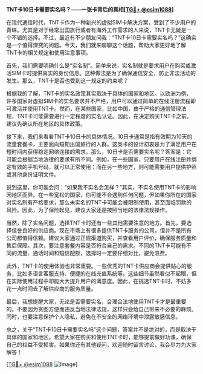 **TNT卡10日卡需要实名吗？——一张卡背后的真相[[TG💪+ @esim1088](https://t.me/s/esim1088)]**

在现代通信时代，TNT卡作为一种新兴的虚拟SIM卡解决方案，受到了不少用户的青睐。尤其是对于经常出国旅行或者有海外工作需求的人来说，TNT卡无疑是一个不错的选择。不过，最近有不少朋友问我：“TNT卡10日卡需要实名吗？”这确实是一个值得深究的问题。今天，我们就来聊聊这个话题，帮助大家更好地了解TNT卡的相关规定和使用注意事项。

首先，我们需要明确什么是“实名制”。简单来说，实名制就是要求用户在购买或激活SIM卡时提供真实的身份信息。这种做法是为了确保通信安全，防止非法活动的发生。那么，TNT卡是否也受到这一规定的约束呢？

根据我的了解，TNT卡的实名政策其实取决于具体的国家和地区。以欧洲为例，许多国家对虚拟SIM卡的实名要求并不严格，用户可以通过简单的在线注册流程即可激活并使用TNT卡。然而，在某些国家，比如中国，由于严格的通信管理法规，TNT卡可能需要进行一定程度的实名认证。因此，在决定购买TNT卡之前，建议先确认所在地区的具体政策。

接下来，我们来看看TNT卡10日卡的具体情况。10日卡通常是指有效期为10天的流量套餐卡，主要面向短期出国旅行的人群。这类卡的设计初衷是为了满足用户在短时间内获得稳定网络连接的需求。那么，10日卡是否需要实名呢？答案是：它可能会根据当地法律的要求有所不同。例如，在一些国家，只要用户在线注册并绑定有效的手机号码，就可以正常使用；而在另一些地方，则可能需要用户提供护照或其他身份证明文件。

说到这里，你可能会问：“如果我不实名会怎样？”其实，不实名使用TNT卡的影响因地区而异。在一些宽松的国家，你可能不会遇到任何问题，但如果你所在的国家对实名制有严格要求，那么未实名的TNT卡可能会被限制使用，甚至面临罚款的风险。因此，为了保险起见，建议大家还是按照当地的法律法规操作。

当然，除了实名问题，选择TNT卡时还有一些其他需要注意的地方。首先，要选择信誉良好的供应商。现在市场上有很多提供TNT卡服务的公司，但并不是所有公司都值得信赖。建议大家通过正规渠道购买，并查看用户评价，确保服务质量和售后保障。其次，要注意套餐内容是否符合自己的需求。不同的TNT卡可能有不同的流量、通话时间和短信配额，选择时一定要仔细对比，避免浪费。

此外，TNT卡的使用体验也非常重要。一些优秀的TNT卡供应商会提供贴心的服务，比如多语言客服支持、便捷的在线充值系统等。这些细节虽然看似不起眼，但在实际使用过程中却能大大提升用户的满意度。因此，在挑选TNT卡时，不妨多花一点时间去了解供应商的服务质量。

最后，我想提醒大家，无论是否需要实名，合理合法地使用TNT卡才是最重要的。不要因为贪图方便而违反当地法律法规，这样只会给自己带来不必要的麻烦。同时，也要注意保护个人隐私，避免在不安全的网络环境中泄露敏感信息。

总之，关于“TNT卡10日卡需要实名吗”这个问题，答案并不是绝对的，而是取决于具体的国家和地区。希望大家在购买和使用TNT卡时，能够提前做好功课，确保自己的权益不受损害。如果你还有其他疑问，欢迎随时留言讨论，我会尽力为大家解答！

[[TG💪+ @esim1088](https://t.me/s/esim1088) ![Image](https://i.postimg.cc/4NQfJmqS/Snipaste-2025-05-13-00-14-12.png)]